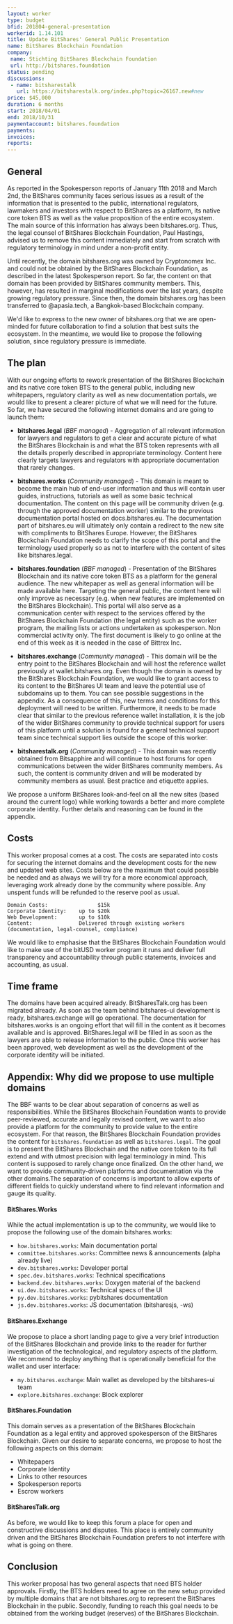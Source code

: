 ```yaml
---
layout: worker
type: budget
bfid: 201804-general-presentation
workerid: 1.14.101
title: Update BitShares' General Public Presentation
name: BitShares Blockchain Foundation
company:
 name: Stichting BitShares Blockchain Foundation
 url: http://bitshares.foundation
status: pending
discussions:
 - name: bitsharestalk
   url: https://bitsharestalk.org/index.php?topic=26167.new#new
price: $45,000
duration: 6 months
start: 2018/04/01
end: 2018/10/31
paymentaccount: bitshares.foundation
payments:
invoices:
reports:
---
```


## General
As reported in the Spokesperson reports of January 11th 2018 and March
2nd, the BitShares community faces serious issues as a result of the
information that is presented to the public, international regulators,
lawmakers and investors with respect to BitShares as a platform, its
native core token BTS as well as the value proposition of the entire
ecosystem. The main source of this information has always been
bitshares.org. Thus, the legal counsel of BitShares Blockchain
Foundation, Paul Hastings, advised us to remove this content immediately
and start from scratch with regulatory terminology in mind under a
non-profit entity.

Until recently, the domain bitshares.org was owned by Cryptonomex Inc.
and could not be obtained by the BitShares Blockchain Foundation, as
described in the latest Spokesperson report. So far, the content on that
domain has been provided by BitShares community members. This, however,
has resulted in marginal modifications over the last years, despite
growing regulatory pressure. Since then, the domain bitshares.org has
been transferred to @apasia.tech, a Bangkok-based Blockchain company.

We'd like to express to the new owner of bitshares.org that we are
open-minded for future collaboration to find a solution that best suits
the ecosystem. In the meantime, we would like to propose the following
solution, since regulatory pressure is immediate.

## The plan
With our ongoing efforts to rework presentation of the BitShares
Blockchain and its native core token BTS to the general public,
including new whitepapers, regulatory clarity as well as new
documentation portals, we would like to present a clearer picture of
what we will need for the future. So far, we have secured the following
internet domains and are going to launch them:

* **bitshares.legal** (*BBF managed*) - Aggregation of all relevant
  information for lawyers and regulators to get a clear and accurate
  picture of what the BitShares Blockchain is and what the BTS token
  represents with all the details properly described in appropriate
  terminology. Content here clearly targets lawyers and regulators with
  appropriate documentation that rarely changes.

* **bitshares.works** (*Community managed*) - This domain is meant to
  become the main hub of end-user information and thus will contain user
  guides, instructions, tutorials as well as some basic technical
  documentation. The content on this page will be community driven (e.g.
  through the approved documentation worker) similar to the previous
  documentation portal hosted on docs.bitshares.eu. The documentation part
  of bitshares.eu will ultimately only contain a redirect to the new
  site with compliments to BitShares Europe. However, the BitShares
  Blockchain Foundation needs to clarify the scope of this portal and the
  terminology used properly so as not to interfere with the content of
  sites like bitshares.legal.

* **bitshares.foundation** (*BBF managed*) - Presentation of the
  BitShares Blockchain and its native core token BTS as a platform for
  the general audience. The new whitepaper as well as general information
  will be made available here. Targeting the general public, the content
  here will only improve as necessary (e.g. when new features are
  implemented on the BitShares Blockchain). This portal will also serve as
  a communication center with respect to the services offered by the
  BitShares Blockchain Foundation (the legal entity) such as the worker
  program, the mailing lists or actions undertaken as spokesperson. Non
  commercial activity only. The first document is likely to go online at
  the end of this week as it is needed in the case of Bittrex Inc.

* **bitshares.exchange** (*Community managed*) - This domain will be
  the entry point to the BitShares Blockchain and will host the
  reference wallet previously at wallet.bitshares.org. Even though the
  domain is owned by the BitShares Blockchain Foundation, we would like to
  grant access to its content to the BitShares UI team and leave the
  potential use of subdomains up to them. You can see possible suggestions
  in the appendix. As a consequence of this, new terms and conditions for
  this deployment will need to be written. Furthermore, it needs to be
  made clear that similar to the previous reference wallet installation,
  it is the job of the wider BitShares community to provide technical
  support for users of this platform until a solution is found for a
  general technical support team since technical support lies outside the
  scope of this worker.

* **bitsharestalk.org** (*Community managed*) - This domain was recently
  obtained from Bitsapphire and will continue to host forums for open
  communications between the wider BitShares community members. As such,
  the content is community driven and will be moderated by community
  members as usual. Best practice and etiquette applies.

We propose a uniform BitShares look-and-feel on all the new sites (based
around the current logo) while working towards a better and more
complete corporate identity. Further details and reasoning can be found
in the appendix.

## Costs
This worker proposal comes at a cost. The costs are separated into costs
for securing the internet domains and the development costs for the new
and updated web sites. Costs below are the maximum that could possible
be needed and as always we will try for a more economical approach,
leveraging work already done by the community where possible. Any
unspent funds will be refunded to the reserve pool as usual.

```
Domain Costs:                $15k
Corporate Identity:    up to $20k
Web Development:       up to $10k
Content:               Delivered through existing workers (documentation, legal-counsel, compliance)
```

We would like to emphasise that the BitShares Blockchain Foundation
would like to make use of the bitUSD worker program it runs and deliver
full transparency and accountability through public statements, invoices
and accounting, as usual.

## Time frame
The domains have been acquired already. BitSharesTalk.org has been
migrated already. As soon as the team behind bitshares-ui development is
ready, bitshares.exchange will go operational. The documentation for
bitshares.works is an ongoing effort that will fill in the content as it
becomes available and is approved. BitShares.legal will be filled in as
soon as the lawyers are able to release information to the public. Once
this worker has been approved, web development as well as the
development of the corporate identity will be initiated.

## Appendix: Why did we propose to use multiple domains
The BBF wants to be clear about separation of concerns as well as
responsibilities. While the BitShares Blockchain Foundation wants to
provide peer-reviewed, accurate and legally revised content, we want to
also provide a platform for the community to provide value to the entire
ecosystem. For that reason, the BitShares Blockchain Foundation provides
the content for `bitshares.foundation` as well as `bitshares.legal`. The
goal is to present the BitShares Blockchain and the native core token to
its full extend and with utmost precision with legal terminology in
mind. This content is supposed to rarely change once finalized. On the
other hand, we want to provide community-driven platforms and
documentation via the other domains.The separation of concerns is
important to allow experts of different fields to quickly understand
where to find relevant information and gauge its quality.

#### BitShares.Works
While the actual implementation is up to the community, we would like to
propose the following use of the domain bitshares.works:

* `how.bitshares.works`: Main documentation portal
* `committee.bitshares.works`: Committee news & announcements (alpha already live)
* `dev.bitshares.works`: Developer portal
* `spec.dev.bitshares.works`: Technical specifications
* `backend.dev.bitshares.works`: Doxygen material of the backend
* `ui.dev.bitshares.works`: Technical specs of the UI
* `py.dev.bitshares.works`: pybitshares documentation
* `js.dev.bitshares.works`: JS documentation (bitsharesjs, -ws)

#### BitShares.Exchange
We propose to place a short landing page to give a very brief
introduction of the BitShares Blockchain and provide links to the reader
for further investigation of the technological, and regulatory aspects
of the platform. We recommend to deploy anything that is operationally
beneficial for the wallet and user interface:

* `my.bitshares.exchange`: Main wallet as developed by the bitshares-ui team
* `explore.bitshares.exchange`: Block explorer

#### BitShares.Foundation
This domain serves as a presentation of the BitShares Blockchain
Foundation as a legal entity and approved spokesperson of the BitShares
Blockchain. Given our desire to separate concerns, we propose to host
the following aspects on this domain:

 * Whitepapers
 * Corporate Identity
 * Links to other resources
 * Spokesperson reports
 * Escrow workers

#### BitSharesTalk.org
As before, we would like to keep this forum a place for open and
constructive discussions and disputes. This place is entirely community
driven and the BitShares Blockchain Foundation prefers to not interfere
with what is going on there.

## Conclusion
This worker proposal has two general aspects that need BTS holder
approvals. Firstly, the BTS holders need to agree on the new setup
provided by multiple domains that are not bitshares.org to represent the
BitShares Blockchain in the public. Secondly, funding to reach this goal
needs to be obtained from the working budget (reserves) of the BitShares
Blockchain.
